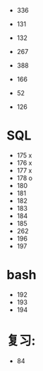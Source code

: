 - 336
  
- 131
- 132
- 267
- 388
- 166
- 52
- 126

# SQL

- 175 x
- 176 x
- 177 x
- 178 o
- 180
- 181
- 182
- 183
- 184
- 185
- 262
- 196
- 197

# bash

- 192
- 193
- 194

# 复习:

- 84
  
